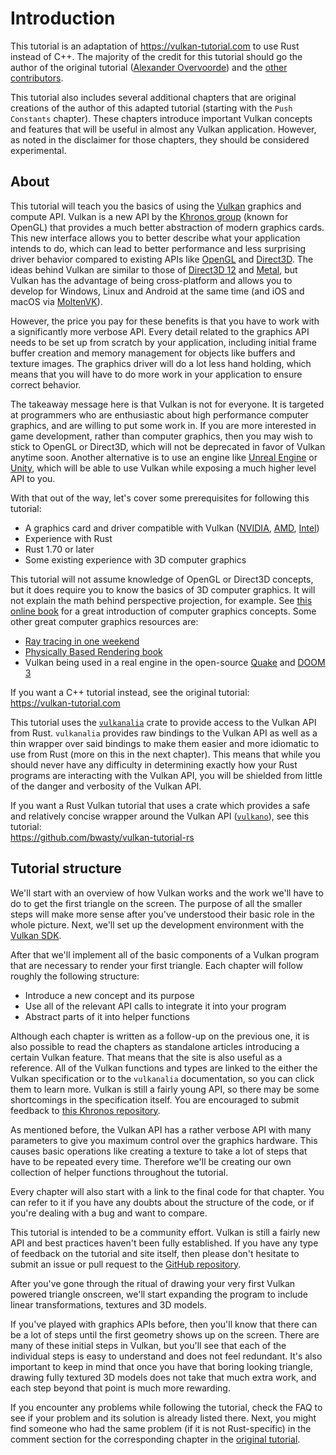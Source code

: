 # Introduction

This tutorial is an adaptation of <https://vulkan-tutorial.com> to use Rust instead of C++. The majority of the credit for this tutorial should go the author of the original tutorial ([Alexander Overvoorde](https://github.com/Overv)) and the [other contributors](https://github.com/Overv/VulkanTutorial/graphs/contributors).

This tutorial also includes several additional chapters that are original creations of the author of this adapted tutorial (starting with the `Push Constants` chapter). These chapters introduce important Vulkan concepts and features that will be useful in almost any Vulkan application. However, as noted in the disclaimer for those chapters, they should be considered experimental.

## About

This tutorial will teach you the basics of using the [Vulkan](https://www.khronos.org/vulkan/) graphics and compute API. Vulkan is a new API by the [Khronos group](https://www.khronos.org/) (known for OpenGL) that provides a much better abstraction of modern graphics cards. This new interface allows you to better describe what your application intends to do, which can lead to better performance and less surprising driver behavior compared to existing APIs like [OpenGL](https://en.wikipedia.org/wiki/OpenGL) and [Direct3D](https://en.wikipedia.org/wiki/Direct3D). The ideas behind Vulkan are similar to those of [Direct3D 12](https://en.wikipedia.org/wiki/Direct3D#Direct3D_12) and [Metal](https://en.wikipedia.org/wiki/Metal_(API)), but Vulkan has the advantage of being cross-platform and allows you to develop for Windows, Linux and Android at the same time (and iOS and macOS via [MoltenVK](https://github.com/KhronosGroup/MoltenVK)).

However, the price you pay for these benefits is that you have to work with a significantly more verbose API. Every detail related to the graphics API needs to be set up from scratch by your application, including initial frame buffer creation and memory management for objects like buffers and texture images. The graphics driver will do a lot less hand holding, which means that you will have to do more work in your application to ensure correct behavior.

The takeaway message here is that Vulkan is not for everyone. It is targeted at programmers who are enthusiastic about high performance computer graphics, and are willing to put some work in. If you are more interested in game development, rather than computer graphics, then you may wish to stick to OpenGL or Direct3D, which will not be deprecated in favor of Vulkan anytime soon. Another alternative is to use an engine like [Unreal Engine](https://en.wikipedia.org/wiki/Unreal_Engine#Unreal_Engine_4) or [Unity](https://en.wikipedia.org/wiki/Unity_(game_engine)), which will be able to use Vulkan while exposing a much higher level API to you.

With that out of the way, let's cover some prerequisites for following this tutorial:

* A graphics card and driver compatible with Vulkan ([NVIDIA](https://developer.nvidia.com/vulkan-driver), [AMD](http://www.amd.com/en-us/innovations/software-technologies/technologies-gaming/vulkan), [Intel](https://software.intel.com/en-us/blogs/2016/03/14/new-intel-vulkan-beta-1540204404-graphics-driver-for-windows-78110-1540))
* Experience with Rust
* Rust 1.70 or later
* Some existing experience with 3D computer graphics

This tutorial will not assume knowledge of OpenGL or Direct3D concepts, but it does require you to know the basics of 3D computer graphics. It will not explain the math behind perspective projection, for example. See [this online book](https://paroj.github.io/gltut/) for a great introduction of computer graphics concepts. Some other great computer graphics resources are:

* [Ray tracing in one weekend](https://raytracing.github.io/books/RayTracingInOneWeekend.html)
* [Physically Based Rendering book](http://www.pbr-book.org/)
* Vulkan being used in a real engine in the open-source [Quake](https://github.com/Novum/vkQuake) and [DOOM 3](https://github.com/DustinHLand/vkDOOM3)

If you want a C++ tutorial instead, see the original tutorial:<br/><https://vulkan-tutorial.com>

This tutorial uses the [`vulkanalia`](https://github.com/KyleMayes/vulkanalia) crate to provide access to the Vulkan API from Rust. `vulkanalia` provides raw bindings to the Vulkan API as well as a thin wrapper over said bindings to make them easier and more idiomatic to use from Rust (more on this in the next chapter). This means that while you should never have any difficulty in determining exactly how your Rust programs are interacting with the Vulkan API, you will be shielded from little of the danger and verbosity of the Vulkan API.

If you want a Rust Vulkan tutorial that uses a crate which provides a safe and relatively concise wrapper around the Vulkan API ([`vulkano`](https://vulkano.rs)), see this tutorial:<br/><https://github.com/bwasty/vulkan-tutorial-rs>

## Tutorial structure

We'll start with an overview of how Vulkan works and the work we'll have to do to get the first triangle on the screen. The purpose of all the smaller steps will make more sense after you've understood their basic role in the whole picture. Next, we'll set up the development environment with the [Vulkan SDK](https://lunarg.com/vulkan-sdk/).

After that we'll implement all of the basic components of a Vulkan program that are necessary to render your first triangle. Each chapter will follow roughly the following structure:

* Introduce a new concept and its purpose
* Use all of the relevant API calls to integrate it into your program
* Abstract parts of it into helper functions

Although each chapter is written as a follow-up on the previous one, it is also possible to read the chapters as standalone articles introducing a certain Vulkan feature. That means that the site is also useful as a reference. All of the Vulkan functions and types are linked to the either the Vulkan specification or to the `vulkanalia` documentation, so you can click them to learn more. Vulkan is still a fairly young API, so there may be some shortcomings in the specification itself. You are encouraged to submit feedback to [this Khronos repository](https://github.com/KhronosGroup/Vulkan-Docs).

As mentioned before, the Vulkan API has a rather verbose API with many parameters to give you maximum control over the graphics hardware. This causes basic operations like creating a texture to take a lot of steps that have to be repeated every time. Therefore we'll be creating our own collection of helper functions throughout the tutorial.

Every chapter will also start with a link to the final code for that chapter. You can refer to it if you have any doubts about the structure of the code, or if you're dealing with a bug and want to compare.

This tutorial is intended to be a community effort. Vulkan is still a fairly new API and best practices haven't been fully established. If you have any type of feedback on the tutorial and site itself, then please don't hesitate to submit an issue or pull request to the [GitHub repository](https://github.com/KyleMayes/vulkanalia).

After you've gone through the ritual of drawing your very first Vulkan powered triangle onscreen, we'll start expanding the program to include linear transformations, textures and 3D models.

If you've played with graphics APIs before, then you'll know that there can be a lot of steps until the first geometry shows up on the screen. There are many of these initial steps in Vulkan, but you'll see that each of the individual steps is easy to understand and does not feel redundant. It's also important to keep in mind that once you have that boring looking triangle, drawing fully textured 3D models does not take that much extra work, and each step beyond that point is much more rewarding.

If you encounter any problems while following the tutorial, check the FAQ to see if your problem and its solution is already listed there. Next, you might find someone who had the same problem (if it is not Rust-specific) in the comment section for the corresponding chapter in the [original tutorial](https://vulkan-tutorial.com/).
